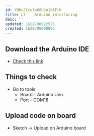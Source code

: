 ```yaml
---
id: YNHuJIcu7w68UGo1kAFrN
title: L7 -  Arduino interfacing
desc: ''
updated: 1628798622573
created: 1628798098066
---
```

## Download the Arduino IDE 
* [Check this link](https://www.arduino.cc/en/software)
## Things to check 
* Go to tools
  * Board - Arduino Uno 
  * Port - COM18

## Upload code on board
* Sketch -> Upload on Arduino board 

